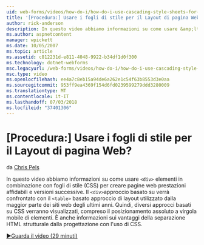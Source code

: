 ```yaml
---
uid: web-forms/videos/how-do-i/how-do-i-use-cascading-style-sheets-for-web-page-layout
title: '[Procedura:] Usare i fogli di stile per il Layout di pagina Web? | Microsoft Docs'
author: rick-anderson
description: In questo video abbiamo informazioni su come usare &amp;lt; div&amp;gt; gli elementi in combinazione con fogli di stile (CSS) per creare le prestazioni affidabili e versioni successive web p...
ms.author: aspnetcontent
manager: wpickett
ms.date: 10/05/2007
ms.topic: article
ms.assetid: c812231d-e811-4048-9922-b34df1d0f300
ms.technology: dotnet-webforms
msc.legacyurl: /web-forms/videos/how-do-i/how-do-i-use-cascading-style-sheets-for-web-page-layout
msc.type: video
ms.openlocfilehash: ee4a7c8eb15a94de6a262e1c54f63b8553d3e0aa
ms.sourcegitcommit: 953ff9ea4369f154d6fd0239599279ddd3280009
ms.translationtype: MT
ms.contentlocale: it-IT
ms.lasthandoff: 07/03/2018
ms.locfileid: "37401306"
---
```

<a name="how-do-i-use-cascading-style-sheets-for-web-page-layout"></a>[Procedura:] Usare i fogli di stile per il Layout di pagina Web?
====================
da [Chris Pels](https://twitter.com/chrispels)

In questo video abbiamo informazioni su come usare `<div>` elementi in combinazione con fogli di stile (CSS) per creare pagine web prestazioni affidabili e versioni successive. Il `<div>`approccio basato su verrà confrontato con il `<table>` basato approccio di layout utilizzato dalla maggior parte dei siti web degli ultimi anni. Quindi, diversi approcci basati su CSS verranno visualizzati, compreso il posizionamento assoluto a virgola mobile di elementi. È anche informazioni sui vantaggi della separazione HTML strutturale dalla progettazione con l'uso di CSS.

[&#9654;Guarda il video (29 minuti)](https://channel9.msdn.com/Blogs/ASP-NET-Site-Videos/how-do-i-use-cascading-style-sheets-for-web-page-layout)
